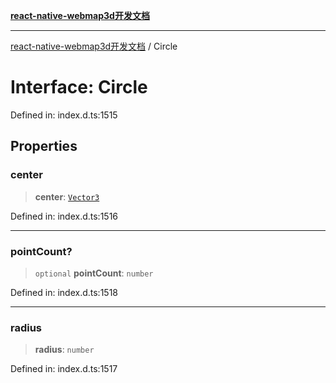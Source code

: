 [**react-native-webmap3d开发文档**](../README.md)

***

[react-native-webmap3d开发文档](../globals.md) / Circle

# Interface: Circle

Defined in: index.d.ts:1515

## Properties

### center

> **center**: [`Vector3`](Vector3.md)

Defined in: index.d.ts:1516

***

### pointCount?

> `optional` **pointCount**: `number`

Defined in: index.d.ts:1518

***

### radius

> **radius**: `number`

Defined in: index.d.ts:1517
